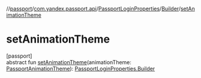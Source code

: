 //[passport](../../../../index.md)/[com.yandex.passport.api](../../index.md)/[PassportLoginProperties](../index.md)/[Builder](index.md)/[setAnimationTheme](set-animation-theme.md)

# setAnimationTheme

[passport]\
abstract fun [setAnimationTheme](set-animation-theme.md)(animationTheme: [PassportAnimationTheme](../../-passport-animation-theme/index.md)): [PassportLoginProperties.Builder](index.md)

